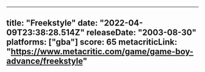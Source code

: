 
---
title: "Freekstyle"
date: "2022-04-09T23:38:28.514Z"
releaseDate: "2003-08-30"
platforms: ["gba"]
score: 65
metacriticLink: "https://www.metacritic.com/game/game-boy-advance/freekstyle"
---
